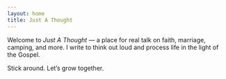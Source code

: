 ```yaml
---
layout: home
title: Just A Thought
---
```


Welcome to *Just A Thought* — a place for real talk on faith, marriage, camping, and more. I write to think out loud and process life in the light of the Gospel.

Stick around. Let’s grow together.
